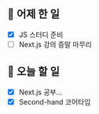 ## 🐣 어제 한 일

- [x] JS 스터디 준비
- [ ] Next.js 강의 증말 마무리

## 🐤 오늘 할 일

- [x] Next.js 공부...
- [x] Second-hand 코어타임